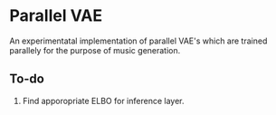 # Parallel VAE
An experimentatal implementation of parallel VAE's which are trained parallely for the purpose of music generation. 

## To-do
1. Find apporopriate ELBO for inference layer. 
